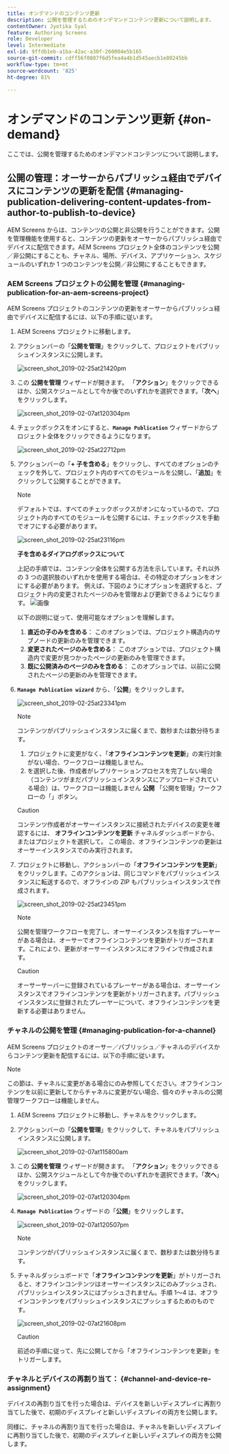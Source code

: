 ```yaml
---
title: オンデマンドのコンテンツ更新
description: 公開を管理するためのオンデマンドコンテンツ更新について説明します。
contentOwner: Jyotika Syal
feature: Authoring Screens
role: Developer
level: Intermediate
exl-id: 9ffdb1eb-a1ba-42ac-a30f-260004e5b165
source-git-commit: cdff56f0807f6d5fea4a4b1d545aecb1e80245bb
workflow-type: tm+mt
source-wordcount: '825'
ht-degree: 81%

---
```


# オンデマンドのコンテンツ更新 {#on-demand}

ここでは、公開を管理するためのオンデマンドコンテンツについて説明します。

## 公開の管理：オーサーからパブリッシュ経由でデバイスにコンテンツの更新を配信 {#managing-publication-delivering-content-updates-from-author-to-publish-to-device}

AEM Screens からは、コンテンツの公開と非公開を行うことができます。公開を管理機能を使用すると、コンテンツの更新をオーサーからパブリッシュ経由でデバイスに配信できます。AEM Screens プロジェクト全体のコンテンツを公開／非公開にすることも、チャネル、場所、デバイス、アプリケーション、スケジュールのいずれか 1 つのコンテンツを公開／非公開にすることもできます。

### AEM Screens プロジェクトの公開を管理 {#managing-publication-for-an-aem-screens-project}

AEM Screens プロジェクトのコンテンツの更新をオーサーからパブリッシュ経由でデバイスに配信するには、以下の手順に従います。

1. AEM Screens プロジェクトに移動します。
1. アクションバーの「**公開を管理**」をクリックして、プロジェクトをパブリッシュインスタンスに公開します。

   ![screen_shot_2019-02-25at21420pm](assets/screen_shot_2019-02-25at21420pm.png)

1. この **公開を管理** ウィザードが開きます。 「**アクション**」をクリックできるほか、公開スケジュールとして今か後でのいずれかを選択できます。「**次へ**」をクリックします。

   ![screen_shot_2019-02-07at120304pm](assets/screen_shot_2019-02-07at120304pm.png)

1. チェックボックスをオンにすると、**`Manage Publication`** ウィザードからプロジェクト全体をクリックできるようになります。

   ![screen_shot_2019-02-25at22712pm](assets/screen_shot_2019-02-25at22712pm.png)

1. アクションバーの「**+ 子を含める**」をクリックし、すべてのオプションのチェックを外して、プロジェクト内のすべてのモジュールを公開し、「**追加**」をクリックして公開することができます。

   >[!NOTE]
   >
   >デフォルトでは、すべてのチェックボックスがオンになっているので、プロジェクト内のすべてのモジュールを公開するには、チェックボックスを手動でオフにする必要があります。

   ![screen_shot_2019-02-25at23116pm](assets/screen_shot_2019-02-25at23116pm.png)

   **子を含めるダイアログボックスについて**

   上記の手順では、コンテンツ全体を公開する方法を示しています。それ以外の 3 つの選択肢のいずれかを使用する場合は、その特定のオプションをオンにする必要があります。
例えば、下図のようにオプションを選択すると、プロジェクト内の変更されたページのみを管理および更新できるようになります。
   ![画像](assets/author-publish-manage.png)

   以下の説明に従って、使用可能なオプションを理解します。

   1. **直近の子のみを含める**：
このオプションでは、プロジェクト構造内のサブノードの更新のみを管理できます。
   1. **変更されたページのみを含める**：
このオプションでは、プロジェクト構造内で変更が見つかったページの更新のみを管理できます。
   1. **既に公開済みのページのみを含める**：
このオプションでは、以前に公開されたページの更新のみを管理できます。


1. **`Manage Publication wizard`** から、「**公開**」をクリックします。

   ![screen_shot_2019-02-25at23341pm](assets/screen_shot_2019-02-25at23341pm.png)

   >[!NOTE]
   >
   >コンテンツがパブリッシュインスタンスに届くまで、数秒または数分待ちます。
   >
   >
   >    1. プロジェクトに変更がなく、「**オフラインコンテンツを更新**」の実行対象がない場合、ワークフローは機能しません。
   >    1. を選択した後、作成者がレプリケーションプロセスを完了しない場合（コンテンツがまだパブリッシュインスタンスにアップロードされている場合）は、ワークフローは機能しません **公開** 「公開を管理」ワークフローの「」ボタン。

   >[!CAUTION]
   >コンテンツ作成者がオーサーインスタンスに接続されたデバイスの変更を確認するには、 **オフラインコンテンツを更新** チャネルダッシュボードから、またはプロジェクトを選択して。 この場合、オフラインコンテンツの更新はオーサーインスタンスでのみ実行されます。

1. プロジェクトに移動し、アクションバーの「**オフラインコンテンツを更新**」をクリックします。このアクションは、同じコマンドをパブリッシュインスタンスに転送するので、オフラインの ZIP もパブリッシュインスタンスで作成されます。

   ![screen_shot_2019-02-25at23451pm](assets/screen_shot_2019-02-25at23451pm.png)


   >[!NOTE]
   >
   >公開を管理ワークフローを完了し、オーサーインスタンスを指すプレーヤーがある場合は、オーサーでオフラインコンテンツを更新がトリガーされます。これにより、更新がオーサーインスタンスにオフラインで作成されます。

   >[!CAUTION]
   >
   >オーサーサーバーに登録されているプレーヤーがある場合は、オーサーインスタンスでオフラインコンテンツを更新がトリガーされます。パブリッシュインスタンスに登録されたプレーヤーについて、オフラインコンテンツを更新する必要はありません。

### チャネルの公開を管理 {#managing-publication-for-a-channel}

AEM Screens プロジェクトのオーサー／パブリッシュ／チャネルのデバイスからコンテンツ更新を配信するには、以下の手順に従います。

>[!NOTE]
>
>この節は、チャネルに変更がある場合にのみ参照してください。オフラインコンテンツを以前に更新してからチャネルに変更がない場合、個々のチャネルの公開管理ワークフローは機能しません。

1. AEM Screens プロジェクトに移動し、チャネルをクリックします。
1. アクションバーの「**公開を管理**」をクリックして、チャネルをパブリッシュインスタンスに公開します。

   ![screen_shot_2019-02-07at115800am](assets/screen_shot_2019-02-07at115800am.png)

1. この **公開を管理** ウィザードが開きます。 「**アクション**」をクリックできるほか、公開スケジュールとして今か後でのいずれかを選択できます。「**次へ**」をクリックします。

   ![screen_shot_2019-02-07at120304pm](assets/screen_shot_2019-02-07at120304pm.png)

1. **`Manage Publication`** ウィザードの「**公開**」をクリックします。

   ![screen_shot_2019-02-07at120507pm](assets/screen_shot_2019-02-07at120507pm.png)

   >[!NOTE]
   >
   >コンテンツがパブリッシュインスタンスに届くまで、数秒または数分待ちます。

1. チャネルダッシュボードで「**オフラインコンテンツを更新**」がトリガーされると、オフラインコンテンツはオーサーインスタンスにのみプッシュされ、パブリッシュインスタンスにはプッシュされません。手順 1～4 は、オフラインコンテンツをパブリッシュインスタンスにプッシュするためのものです。

   ![screen_shot_2019-02-07at21608pm](assets/screen_shot_2019-02-07at21608pm.png)

   >[!CAUTION]
   >
   >前述の手順に従って、先に公開してから「オフラインコンテンツを更新」をトリガーします。

### チャネルとデバイスの再割り当て： {#channel-and-device-re-assignment}

デバイスの再割り当てを行った場合は、デバイスを新しいディスプレイに再割り当てした後で、初期のディスプレイと新しいディスプレイの両方を公開します。

同様に、チャネルの再割り当てを行った場合は、チャネルを新しいディスプレイに再割り当てした後で、初期のディスプレイと新しいディスプレイの両方を公開します。
